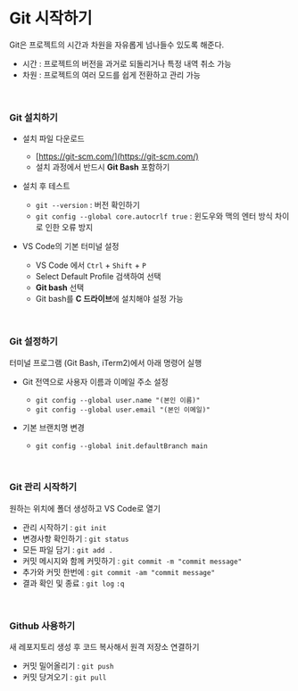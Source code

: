 # Git 시작하기

Git은 프로젝트의 시간과 차원을 자유롭게 넘나들수 있도록 해준다.
- 시간 : 프로젝트의 버전을 과거로 되돌리거나 특정 내역 취소 가능
- 차원 : 프로젝트의 여러 모드를 쉽게 전환하고 관리 가능

<br>

### Git 설치하기

- 설치 파일 다운로드
  - [https://git-scm.com/](https://git-scm.com/)
  - 설치 과정에서 반드시 **Git Bash** 포함하기

- 설치 후 테스트
  - ```git --version``` : 버전 확인하기
  - ```git config --global core.autocrlf true``` : 윈도우와 맥의 엔터 방식 차이로 인한 오류 방지
 
- VS Code의 기본 터미널 설정
  - VS Code 에서 ```Ctrl``` + ```Shift``` + ```P```
  - Select Default Profile 검색하여 선택
  - **Git bash** 선택
  - Git bash를 **C 드라이브**에 설치해야 설정 가능

<br>

### Git 설정하기

터미널 프로그램 (Git Bash, iTerm2)에서 아래 명령어 실행

- Git 전역으로 사용자 이름과 이메일 주소 설정
  - ```git config --global user.name "(본인 이름)"```
  - ```git config --global user.email "(본인 이메일)"```

- 기본 브랜치명 변경
  - ```git config --global init.defaultBranch main```

<br>

### Git 관리 시작하기
원하는 위치에 폴더 생성하고 VS Code로 열기

- 관리 시작하기 : ```git init```
- 변경사항 확인하기 : ```git status```
- 모든 파일 담기 : ```git add .```
- 커밋 메시지와 함께 커밋하기 : ```git commit -m "commit message"```
- 추가와 커밋 한번에 : ```git commit -am "commit message"```
- 결과 확인 및 종료 : ```git log``` ```:q```

<br>

### Github 사용하기
새 레포지토리 생성 후 코드 복사해서 원격 저장소 연결하기

- 커밋 밀어올리기 : ```git push```
- 커밋 당겨오기 : ```git pull```
